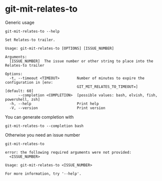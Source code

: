 # git-mit-relates-to

Generic usage

``` shell,script(name="show-help",expected_exit_code=0)
git-mit-relates-to --help
```

``` shell,verify(script_name="show-help",stream=stdout)
Set Relates-to trailer.

Usage: git-mit-relates-to [OPTIONS] [ISSUE_NUMBER]

Arguments:
  [ISSUE_NUMBER]  The issue number or other string to place into the Relates-to trailer

Options:
  -t, --timeout <TIMEOUT>        Number of minutes to expire the configuration in [env:
                                 GIT_MIT_RELATES_TO_TIMEOUT=] [default: 60]
      --completion <COMPLETION>  [possible values: bash, elvish, fish, powershell, zsh]
  -h, --help                     Print help
  -V, --version                  Print version
```

You can generate completion with

``` shell,script(name="generate-bash-completion",expected_exit_code=0)
git-mit-relates-to --completion bash
```

Otherwise you need an issue number

``` shell,script(name="missing-issue-number-error",expected_exit_code=2)
git-mit-relates-to
```

``` shell,verify(script_name="missing-issue-number-error",stream=stderr)
error: the following required arguments were not provided:
  <ISSUE_NUMBER>

Usage: git-mit-relates-to <ISSUE_NUMBER>

For more information, try '--help'.
```

